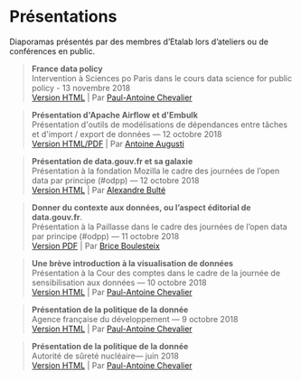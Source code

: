 # Présentations

Diaporamas présentés par des membres d’Etalab lors d’ateliers ou de conférences en public.

> **France data policy**<br>
> Intervention à Sciences po Paris dans le cours data science for public policy - 13 novembre 2018<br>
> [Version HTML](https://etalab.github.io/etalab/diaporamas/slides-sciencespo.html) | Par [Paul-Antoine Chevalier](https://github.com/pachevalier)

> **Présentation d'Apache Airflow et d'Embulk**<br>
> Présentation d'outils de modélisations de dépendances entre tâches et d'import / export de données — 12 octobre 2018<br>
> [Version HTML/PDF](https://docs.google.com/presentation/d/1LxwJIA2BFbGtPtdaUaGp1mngYWUQDMrM1V3DZ8AneR0/edit) | Par [Antoine Augusti](https://github.com/AntoineAugusti)

> **Présentation de data.gouv.fr et sa galaxie**<br>
> Présentation à la fondation Mozilla le cadre des journées de l’open data par principe (#odpp) — 12 octobre 2018<br>
> [Version HTML](https://speakerdeck.com/abulte/data-dot-gouv-dot-fr-atelier-odpp-2018-10-12) | Par [Alexandre Bulté](https://github.com/abulte)

> **Donner du contexte aux données, ou l’aspect éditorial de data.gouv.fr**.<br>
> Présentation à la Paillasse dans le cadre des journées de l’open data par principe (#odpp) — 11 octobre 2018<br>
> [Version PDF](diaporamas/2018-10-11-atelier-edito-datagouvfr.pdf) | Par [Brice Boulesteix](https://github.com/bboulesteix)

> **Une brève introduction à la visualisation de données**<br>
> Présentation à la Cour des comptes dans le cadre de la journée de sensibilisation aux données — 10 octobre 2018<br>
> [Version HTML](https://etalab.github.io/etalab/diaporamas/slides-courdescomptes.html) | Par [Paul-Antoine Chevalier](https://github.com/pachevalier)

> **Présentation de la politique de la donnée**<br>
> Agence française du développement — 9 octobre 2018<br>
> [Version HTML](https://etalab.github.io/etalab/diaporamas/slides-afd.html) | Par [Paul-Antoine Chevalier](https://github.com/pachevalier)

> **Présentation de la politique de la donnée**<br>
> Autorité de sûreté nucléaire— juin 2018<br>
> [Version HTML](https://etalab.github.io/etalab/diaporamas/slides-asn.html) | Par [Paul-Antoine Chevalier](https://github.com/pachevalier)
